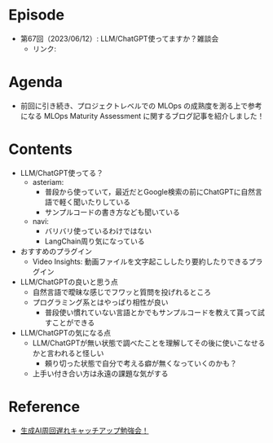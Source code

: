 # Episode

- 第67回（2023/06/12）: LLM/ChatGPT使ってますか？雑談会
  - リンク: 

# Agenda

- 前回に引き続き、プロジェクトレベルでの MLOps の成熟度を測る上で参考になる MLOps Maturity Assessment に関するブログ記事を紹介しました！

# Contents

- LLM/ChatGPT使ってる？
  - asteriam:
    - 普段から使っていて，最近だとGoogle検索の前にChatGPTに自然言語で軽く聞いたりしている
    - サンプルコードの書き方なども聞いている
  - navi:
    - バリバリ使っているわけではない
    - LangChain周り気になっている
- おすすめのプラグイン
  - Video Insights: 動画ファイルを文字起こししたり要約したりできるプラグイン
- LLM/ChatGPTの良いと思う点
  - 自然言語で曖昧な感じでフワッと質問を投げれるところ
  - プログラミング系とはやっぱり相性が良い
    - 普段使い慣れていない言語とかでもサンプルコードを教えて貰って試すことができる
- LLM/ChatGPTの気になる点
  - LLM/ChatGPTが無い状態で調べたことを理解してその後に使いこなせるかと言われると怪しい
    - 頼り切った状態で自分で考える癖が無くなっていくのかも？
  - 上手い付き合い方は永遠の課題な気がする

# Reference

- [生成AI周回遅れキャッチアップ勉強会！](https://speakerdeck.com/minorun365/sheng-cheng-aizhou-hui-chi-rekiyatutiatuhumian-qiang-hui)